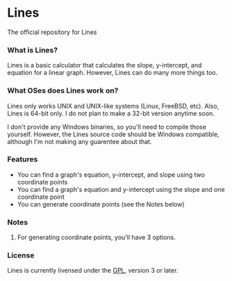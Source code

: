# Lines
The official repository for Lines

### What is Lines?
Lines is a basic calculator that calculates the slope, y-intercept, and equation for a linear graph. However, Lines can do many more things too.

### What OSes does Lines work on?
Lines only works UNIX and UNIX-like systems (Linux, FreeBSD, etc). Also, Lines is 64-bit only. I do not plan to make a 32-bit version anytime soon.

I don't provide any Windows binaries, so you'll need to compile those yourself. However, the Lines source code should be Windows compatible, although I'm not making any guarentee about that.

### Features
* You can find a graph's equation, y-intercept, and slope using two coordinate points
* You can find a graph's equation and y-intercept using the slope and one coordinate point
* You can generate coordinate points (see the Notes below)

### Notes
1. For generating coordinate points, you'll have 3 options.

### License
Lines is currently livensed under the [GPL](https://www.gnu.org/licenses/gpl-3.0.html), version 3 or later.
